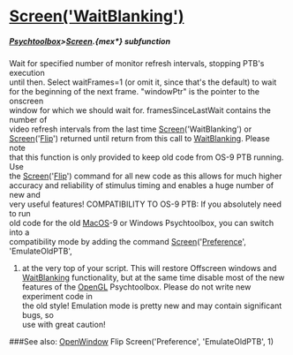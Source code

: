 # [Screen('WaitBlanking')](Screen-WaitBlanking) 
##### [Psychtoolbox](Pyschtoolbox)>[Screen](Screen).{mex*} subfunction


Wait for specified number of monitor refresh intervals, stopping PTB's execution  
until then. Select waitFrames=1 (or omit it, since that's the default) to wait  
for the beginning of the next frame. "windowPtr" is the pointer to the onscreen  
window for which we should wait for. framesSinceLastWait contains the number of  
video refresh intervals from the last time [Screen](Screen)('WaitBlanking') or  
[Screen](Screen)('[Flip](Flip)') returned until return from this call to [WaitBlanking](WaitBlanking). Please note  
that this function is only provided to keep old code from OS-9 PTB running. Use  
the [Screen](Screen)('[Flip](Flip)') command for all new code as this allows for much higher  
accuracy and reliability of stimulus timing and enables a huge number of new and  
very useful features! COMPATIBILITY TO OS-9 PTB: If you absolutely need to run  
old code for the old [MacOS](MacOS)-9 or Windows Psychtoolbox, you can switch into a  
compatibility mode by adding the command [Screen](Screen)('[Preference](Preference)', 'EmulateOldPTB',  
1) at the very top of your script. This will restore Offscreen windows and  
[WaitBlanking](WaitBlanking) functionality, but at the same time disable most of the new  
features of the [OpenGL](OpenGL) Psychtoolbox. Please do not write new experiment code in  
the old style! Emulation mode is pretty new and may contain significant bugs, so  
use with great caution!  


###See also:
[OpenWindow](Screen-OpenWindow) Flip Screen('Preference', 'EmulateOldPTB', 1)
